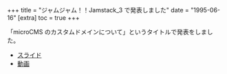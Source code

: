 +++
title = "ジャムジャム！！Jamstack_3 で発表しました"
date = "1995-06-16"
[extra]
toc = true
+++

「microCMS のカスタムドメインについて」というタイトルで発表をしました。

- [スライド](https://lambdasawa.github.io/slide/jamjamjamstack-3/)
- [動画](https://www.youtube.com/watch?v=bnKf48CEDdM&t=2888s)
